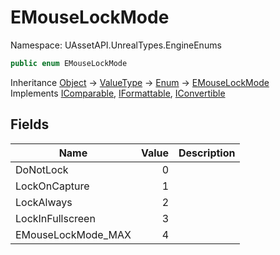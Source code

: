 # EMouseLockMode

Namespace: UAssetAPI.UnrealTypes.EngineEnums

```csharp
public enum EMouseLockMode
```

Inheritance [Object](https://docs.microsoft.com/en-us/dotnet/api/system.object) → [ValueType](https://docs.microsoft.com/en-us/dotnet/api/system.valuetype) → [Enum](https://docs.microsoft.com/en-us/dotnet/api/system.enum) → [EMouseLockMode](./uassetapi.unrealtypes.engineenums.emouselockmode.md)<br>
Implements [IComparable](https://docs.microsoft.com/en-us/dotnet/api/system.icomparable), [IFormattable](https://docs.microsoft.com/en-us/dotnet/api/system.iformattable), [IConvertible](https://docs.microsoft.com/en-us/dotnet/api/system.iconvertible)

## Fields

| Name | Value | Description |
| --- | --: | --- |
| DoNotLock | 0 |  |
| LockOnCapture | 1 |  |
| LockAlways | 2 |  |
| LockInFullscreen | 3 |  |
| EMouseLockMode_MAX | 4 |  |
